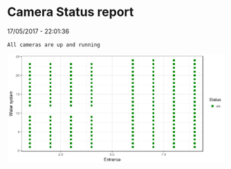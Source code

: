 Camera Status report
================
17/05/2017 - 22:01:36

    All cameras are up and running

![](camreport_files/figure-markdown_github/unnamed-chunk-2-1.png)
